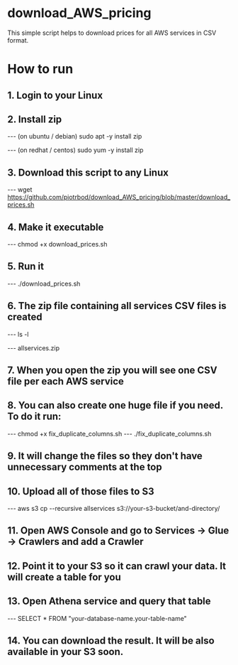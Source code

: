 # download_AWS_pricing
This simple script helps to download prices for all AWS services in CSV format.

# How to run
## 1. Login to your Linux
## 2. Install zip

--- (on ubuntu / debian) sudo apt -y install zip

--- (on redhat / centos) sudo yum -y install zip


## 3. Download this script to any Linux

--- wget https://github.com/piotrbod/download_AWS_pricing/blob/master/download_prices.sh


## 4. Make it executable

--- chmod +x download_prices.sh


## 5. Run it

--- ./download_prices.sh


## 6. The zip file containing all services CSV files is created

--- ls -l

--- allservices.zip


## 7. When you open the zip you will see one CSV file per each AWS service

## 8. You can also create one huge file if you need. To do it run:
--- chmod +x fix_duplicate_columns.sh
--- ./fix_duplicate_columns.sh

## 9. It will change the files so they don't have unnecessary comments at the top

## 10. Upload all of those files to S3
--- aws s3 cp --recursive allservices s3://your-s3-bucket/and-directory/

## 11. Open AWS Console and go to Services -> Glue -> Crawlers and add a Crawler

## 12. Point it to your S3 so it can crawl your data. It will create a table for you

## 13. Open Athena service and query that table
--- SELECT * FROM "your-database-name.your-table-name"

## 14. You can download the result. It will be also available in your S3 soon.

